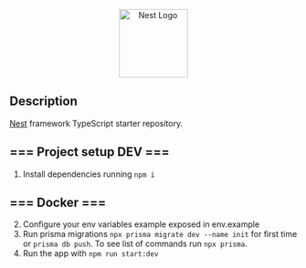 <p align="center">
  <a href="http://nestjs.com/" target="blank"><img src="https://nestjs.com/img/logo-small.svg" width="120" alt="Nest Logo" /></a>
</p>

## Description

[Nest](https://github.com/nestjs/nest) framework TypeScript starter repository.


## === Project setup DEV === #
1. Install dependencies running `npm i`
## === Docker === #
2. Configure your env variables example exposed in env.example
3. Run prisma migrations `npx prisma migrate dev --name init` for first time or `prisma db push`. To see list of commands run `npx prisma`.
4. Run the app with `npm run start:dev` 
